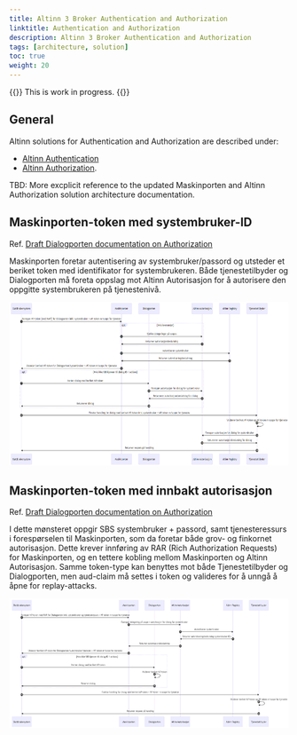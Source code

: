 ```yaml
---
title: Altinn 3 Broker Authentication and Authorization
linktitle: Authentication and Authorization
description: Altinn 3 Broker Authentication and Authorization
tags: [architecture, solution]
toc: true
weight: 20
---
```


{{<notice warning>}} <!-- info -->
This is work in progress.
{{</notice>}}


## General
Altinn solutions for Authentication and Authorization are described under:

* [Altinn Authentication](https://docs.altinn.studio/authentication/)  
* [Altinn Authorization](https://docs.altinn.studio/authorization/).

TBD: More excplicit reference to the updated Maskinporten and Altinn Authorization 
solution architecture documentation. 



## Maskinporten-token med systembruker-ID

Ref. [Draft Dialogporten documentation on Authorization](https://digdir.github.io/dialogporten/#autorisasjon)

Maskinporten foretar autentisering av systembruker/passord og utsteder
et beriket token med identifikator for systembrukeren. Både
tjenestetilbyder og Dialogporten må foreta oppslag mot Altinn
Autorisasjon for å autorisere den oppgitte systembrukeren på
tjenestenivå.

<img src="./image11.png" style="width:6.3in;height:3.08056in"
alt="Et bilde som inneholder tekst, skjermbilde, line, nummer Automatisk generert beskrivelse" />

## Maskinporten-token med innbakt autorisasjon

Ref. [Draft Dialogporten documentation on Authorization](https://digdir.github.io/dialogporten/#autorisasjon)

I dette mønsteret oppgir SBS systembruker + passord, samt
tjenesteressurs i forespørselen til Maskinporten, som da foretar både
grov- og finkornet autorisasjon. Dette krever innføring av RAR (Rich
Authorization Requests) for Maskinporten, og en tettere kobling mellom
Maskinporten og Altinn Autorisasjon. Samme token-type kan benyttes mot
både Tjenestetilbyder og Dialogporten, men aud-claim må settes i token
og valideres for å unngå å åpne for replay-attacks.

<img src="./image12.png" style="width:6.3in;height:2.43264in"
alt="Et bilde som inneholder tekst, line, kvittering, diagram Automatisk generert beskrivelse" />

